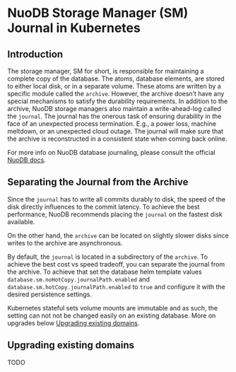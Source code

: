 # NuoDB Storage Manager (SM) Journal in Kubernetes

## Introduction

The storage manager, SM for short, is responsible for maintaining a complete copy of the database.
The atoms, database elements, are stored to either local disk, or in a separate volume.
These atoms are written by a specific module called the `archive`.
However, the archive doesn’t have any special mechanisms to satisfy the durability requirements.
In addition to the archive, NuoDB storage managers also maintain a write-ahead-log called the `journal`.
The journal has the onerous task of ensuring durability in the face of an unexpected process termination.
E.g., a power loss, machine meltdown, or an unexpected cloud outage.
The journal will make sure that the archive is reconstructed in a consistent state when coming back online.

For more info on NuoDB database journaling, please consult the official [NuoDB docs](https://doc.nuodb.com/nuodb/latest/database-administration/about-database-journaling/).

## Separating the Journal from the Archive

Since the `journal` has to write all commits durably to disk, the speed of the disk directly influences to the commit latency.
To achieve the best performance, NuoDB recommends placing the `journal` on the fastest disk available.

On the other hand, the `archive` can be located on slightly slower disks since writes to the archive are asynchronous.

By default, the `journal` is located in a subdirectory of the `archive`.
To achieve the best cost vs speed tradeoff, you can separate the journal from the archive.
To achieve that set the database helm template values `database.sm.noHotCopy.journalPath.enabled` and `database.sm.hotCopy.journalPath.enabled` to `true` and configure it with the desired persistence settings.

Kubernetes stateful sets volume mounts are immutable and as such, the setting can not not be changed easily on an existing database.
More on upgrades below [Upgrading existing domains](#upgrading-existing-domains).

## Upgrading existing domains
TODO
